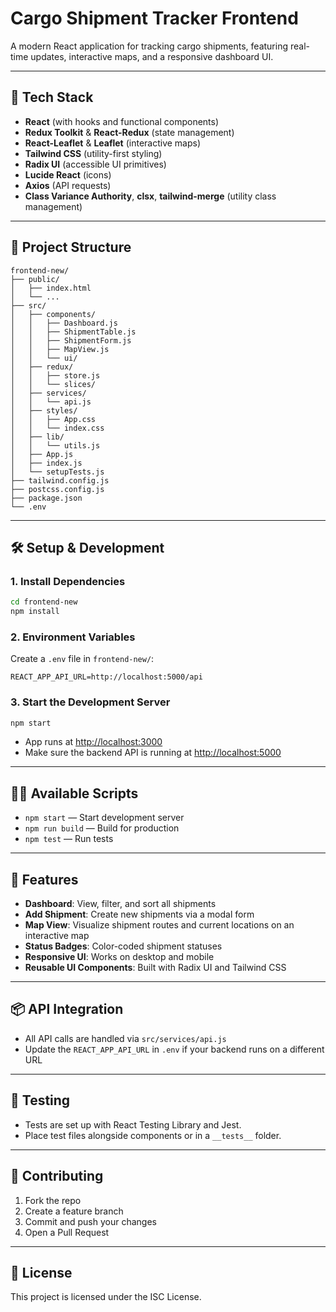 # Cargo Shipment Tracker Frontend

A modern React application for tracking cargo shipments, featuring real-time updates, interactive maps, and a responsive dashboard UI.

---

## 🚀 Tech Stack

- **React** (with hooks and functional components)
- **Redux Toolkit** & **React-Redux** (state management)
- **React-Leaflet** & **Leaflet** (interactive maps)
- **Tailwind CSS** (utility-first styling)
- **Radix UI** (accessible UI primitives)
- **Lucide React** (icons)
- **Axios** (API requests)
- **Class Variance Authority**, **clsx**, **tailwind-merge** (utility class management)

---

## 📁 Project Structure

```
frontend-new/
├── public/
│   ├── index.html
│   └── ...
├── src/
│   ├── components/
│   │   ├── Dashboard.js
│   │   ├── ShipmentTable.js
│   │   ├── ShipmentForm.js
│   │   ├── MapView.js
│   │   └── ui/
│   ├── redux/
│   │   ├── store.js
│   │   └── slices/
│   ├── services/
│   │   └── api.js
│   ├── styles/
│   │   ├── App.css
│   │   └── index.css
│   ├── lib/
│   │   └── utils.js
│   ├── App.js
│   ├── index.js
│   └── setupTests.js
├── tailwind.config.js
├── postcss.config.js
├── package.json
└── .env
```

---

## 🛠️ Setup & Development

### 1. Install Dependencies

```bash
cd frontend-new
npm install
```

### 2. Environment Variables

Create a `.env` file in `frontend-new/`:

```
REACT_APP_API_URL=http://localhost:5000/api
```

### 3. Start the Development Server

```bash
npm start
```

- App runs at [http://localhost:3000](http://localhost:3000)
- Make sure the backend API is running at [http://localhost:5000](http://localhost:5000)

---

## 🧑‍💻 Available Scripts

- `npm start` — Start development server
- `npm run build` — Build for production
- `npm test` — Run tests

---

## 🌟 Features

- **Dashboard**: View, filter, and sort all shipments
- **Add Shipment**: Create new shipments via a modal form
- **Map View**: Visualize shipment routes and current locations on an interactive map
- **Status Badges**: Color-coded shipment statuses
- **Responsive UI**: Works on desktop and mobile
- **Reusable UI Components**: Built with Radix UI and Tailwind CSS

---

## 📦 API Integration

- All API calls are handled via `src/services/api.js`
- Update the `REACT_APP_API_URL` in `.env` if your backend runs on a different URL

---

## 🧪 Testing

- Tests are set up with React Testing Library and Jest.
- Place test files alongside components or in a `__tests__` folder.

---

## 🤝 Contributing

1. Fork the repo
2. Create a feature branch
3. Commit and push your changes
4. Open a Pull Request

---

## 📄 License

This project is licensed under the ISC License.